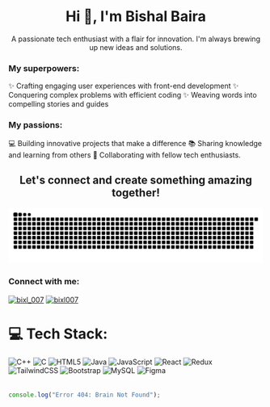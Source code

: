 <h1 align="center">Hi 👋, I'm Bishal Baira</h1>
<p align="center">A passionate tech enthusiast with a flair for innovation. I'm always brewing up new ideas and solutions.</p>
<h3>My superpowers:</h3>✨ Crafting engaging user experiences with front-end development ✨ Conquering complex problems with efficient coding ✨ Weaving words into compelling stories and guides<br><h3>My passions:</h3>💻 Building innovative projects that make a difference 📚 Sharing knowledge and learning from others 👥 Collaborating with fellow tech enthusiasts.
<h2 align="center">Let's connect and create something amazing together!</h2>

<p align="center">
  <img src="https://raw.githubusercontent.com/bixl007/bixl007/output/github-contribution-grid-snake-dark.svg" alt="Snake animation" />
</p>

<h3 align="left">Connect with me:</h3>
<p align="left">
<a href="https://twitter.com/bixl_007" target="blank"><img align="center" src="https://raw.githubusercontent.com/rahuldkjain/github-profile-readme-generator/master/src/images/icons/Social/twitter.svg" alt="bixl_007" height="30" width="40" /></a>
<a href="https://www.leetcode.com/bixl007" target="blank"><img align="center" src="https://raw.githubusercontent.com/rahuldkjain/github-profile-readme-generator/master/src/images/icons/Social/leet-code.svg" alt="bixl007" height="30" width="40" /></a>
</p>

# 💻 Tech Stack:
![C++](https://img.shields.io/badge/c++-%2300599C.svg?style=for-the-badge&logo=c%2B%2B&logoColor=white) ![C](https://img.shields.io/badge/c-%2300599C.svg?style=for-the-badge&logo=c&logoColor=white) ![HTML5](https://img.shields.io/badge/html5-%23E34F26.svg?style=for-the-badge&logo=html5&logoColor=white) ![Java](https://img.shields.io/badge/java-%23ED8B00.svg?style=for-the-badge&logo=openjdk&logoColor=white) ![JavaScript](https://img.shields.io/badge/javascript-%23323330.svg?style=for-the-badge&logo=javascript&logoColor=%23F7DF1E) ![React](https://img.shields.io/badge/react-%2320232a.svg?style=for-the-badge&logo=react&logoColor=%2361DAFB) ![Redux](https://img.shields.io/badge/redux-%23593d88.svg?style=for-the-badge&logo=redux&logoColor=white) ![TailwindCSS](https://img.shields.io/badge/tailwindcss-%2338B2AC.svg?style=for-the-badge&logo=tailwind-css&logoColor=white) ![Bootstrap](https://img.shields.io/badge/bootstrap-%238511FA.svg?style=for-the-badge&logo=bootstrap&logoColor=white) ![MySQL](https://img.shields.io/badge/mysql-4479A1.svg?style=for-the-badge&logo=mysql&logoColor=white) ![Figma](https://img.shields.io/badge/figma-%23F24E1E.svg?style=for-the-badge&logo=figma&logoColor=white)

``` javascript

console.log("Error 404: Brain Not Found");

```

